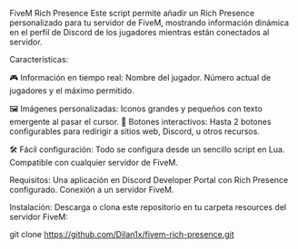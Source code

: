 FiveM Rich Presence
Este script permite añadir un Rich Presence personalizado para tu servidor de FiveM, mostrando información dinámica en el perfil de Discord de los jugadores mientras están conectados al servidor.

Características:

🎮 Información en tiempo real:
Nombre del jugador.
Número actual de jugadores y el máximo permitido.

🖼️ Imágenes personalizadas:
Iconos grandes y pequeños con texto emergente al pasar el cursor.
🔗 Botones interactivos:
Hasta 2 botones configurables para redirigir a sitios web, Discord, u otros recursos.

🛠️ Fácil configuración:
Todo se configura desde un sencillo script en Lua.
Compatible con cualquier servidor de FiveM.

Requisitos:
Una aplicación en Discord Developer Portal con Rich Presence configurado.
Conexión a un servidor FiveM.

Instalación:
Descarga o clona este repositorio en tu carpeta resources del servidor FiveM:

git clone https://github.com/Dilan1x/fivem-rich-presence.git
